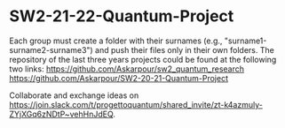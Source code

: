# SW2-21-22-Quantum-Project


Each group must create a folder with their surnames (e.g., "surname1-surname2-surname3") and push their files only in their own folders. The repository of the last three years projects could be found at the following two links:
https://github.com/Askarpour/sw2_quantum_research
https://github.com/Askarpour/SW2-20-21-Quantum-Project

Collaborate and exchange ideas on https://join.slack.com/t/progettoquantum/shared_invite/zt-k4azmuly-ZYjXGq6zNDtP~vehHnJdEQ.

